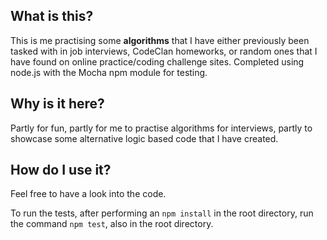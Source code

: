 ## What is this?

This is me practising some **algorithms** that I have either previously been tasked with in job interviews, CodeClan homeworks, or random ones that I have found on online practice/coding challenge sites. Completed using node.js with the Mocha npm module for testing.

## Why is it here?

Partly for fun, partly for me to practise algorithms for interviews, partly to showcase some alternative logic based code that I have created.

## How do I use it?

Feel free to have a look into the code.

To run the tests, after performing an `npm install` in the root directory, run the command `npm test`, also in the root directory.


